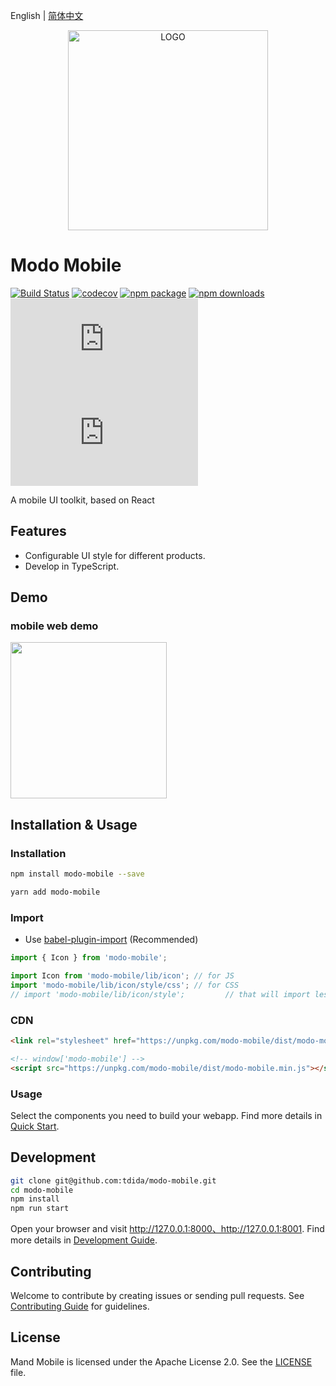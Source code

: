 English | [简体中文](./README.zh-CN.md)

<div align="center">
  <a href="https://tdida.github.io/modo-mobile">
    <img width="320" src="https://pic.modo-modo.com/saas-1535341906110-28486.png" alt="LOGO">
  </a>
</div>

# Modo Mobile

[![Build Status](https://travis-ci.com/TDiDa/modo-mobile.svg?branch=master)](https://travis-ci.com/tdida/modo-mobile)
[![codecov](https://codecov.io/gh/tdida/modo-mobile/branch/master/graph/badge.svg)](https://codecov.io/gh/tdida/modo-mobile)
[![npm package](https://img.shields.io/npm/v/modo-mobile.svg?style=flat-square)](https://www.npmjs.org/package/modo-mobile)
[![npm downloads](http://img.shields.io/npm/dm/modo-mobile.svg?style=flat-square)](http://www.npmtrends.com/modo-mobile)
[![gzip js size](http://img.badgesize.io/https://unpkg.com/modo-mobile/dist/modo-mobile.js?compression=gzip&label=gzip%20size:%20JS&style=flat-square)](https://unpkg.com/modo-mobile/)
[![gzip css size](http://img.badgesize.io/https://unpkg.com/modo-mobile/dist/modo-mobile.css?compression=gzip&label=gzip%20size:%20CSS&style=flat-square)](https://unpkg.com/modo-mobile/)

A mobile UI toolkit, based on React

## Features

- Configurable UI style for different products.
- Develop in TypeScript.

## Demo

### mobile web demo

<img width="250" src="https://pic.modo-modo.com/saas-1535108254349-21154.png" />

## Installation & Usage

### Installation

```bash
npm install modo-mobile --save

yarn add modo-mobile
```

### Import

- Use [babel-plugin-import](https://github.com/ant-design/babel-plugin-import) (Recommended)

```jsx
import { Icon } from 'modo-mobile';
```

```jsx
import Icon from 'modo-mobile/lib/icon'; // for JS
import 'modo-mobile/lib/icon/style/css'; // for CSS
// import 'modo-mobile/lib/icon/style';         // that will import less
```

### CDN

```html
<link rel="stylesheet" href="https://unpkg.com/modo-mobile/dist/modo-mobile.min.css">

<!-- window['modo-mobile'] -->
<script src="https://unpkg.com/modo-mobile/dist/modo-mobile.min.js"></script>
```

### Usage

Select the components you need to build your webapp. Find more details in [Quick Start](https://tdida.github.io/modo-mobile/docs/getting-started).

## Development

```bash
git clone git@github.com:tdida/modo-mobile.git
cd modo-mobile
npm install
npm run start
```

Open your browser and visit http://127.0.0.1:8000、http://127.0.0.1:8001. Find more details in [Development Guide](https://tdida.github.io/modo-mobile/docs/getting-started).

## Contributing

Welcome to contribute by creating issues or sending pull requests. See [Contributing Guide](CONTRIBUTING.md) for guidelines.

## License

Mand Mobile is licensed under the Apache License 2.0. See the [LICENSE](LICENSE) file.
